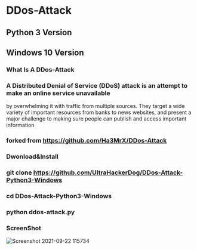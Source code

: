 
# DDos-Attack 

## Python 3 Version
## Windows 10 Version

### What Is A DDos-Attack

### A Distributed Denial of Service (DDoS) attack is an attempt to make an online service unavailable 
by overwhelming it with traffic from multiple sources. They target a wide variety of important resources
from banks to news websites, and present a major challenge to making sure people can publish and access important information

### forked from https://github.com/Ha3MrX/DDos-Attack

### Dwonload&Install

### git clone https://github.com/UltraHackerDog/DDos-Attack-Python3-Windows

### cd DDos-Attack-Python3-Windows

### python ddos-attack.py

### ScreenShot 

![Screenshot 2021-09-22 115734](https://user-images.githubusercontent.com/69469132/134324059-45080f60-7ca5-4fc2-8d69-47a096f813b5.png)




